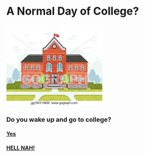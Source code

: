 # A Normal Day of College?

## ![College Campus.](/college.jpg)

### Do you wake up and go to college?

#### [Yes](/opt1yes.md)
#### [HELL NAH!](/opt1no.md)